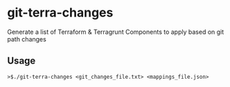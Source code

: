 # git-terra-changes
Generate a list of Terraform &amp; Terragrunt Components to apply based on git path changes

## Usage
```
>$./git-terra-changes <git_changes_file.txt> <mappings_file.json>
```
